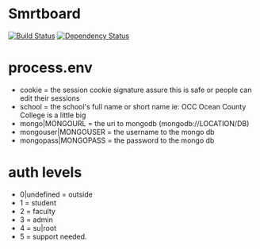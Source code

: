 Smrtboard
=======

[![Build Status](https://magnum.travis-ci.com/gabeio/smrtboard.svg?token=8ysSVLsN3qoWuWWmeBwM)](https://magnum.travis-ci.com/gabeio/smrtboard)
[![Dependency Status](https://gemnasium.com/20669af5ef14f415a6403154eba8562b.svg)](https://gemnasium.com/gabeio/smrtboard)


process.env
===========
- cookie = the session cookie signature assure this is safe or people can edit their sessions
- school = the school's full name or short name ie: OCC Ocean County College is a little big
- mongo|MONGOURL = the uri to mongodb (mongodb://LOCATION/DB)
- mongouser|MONGOUSER = the username to the mongo db
- mongopass|MONGOPASS = the password to the mongo db

auth levels
===========
- 0|undefined = outside
- 1 = student
- 2 = faculty
- 3 = admin
- 4 = su|root
- 5 = support needed.
